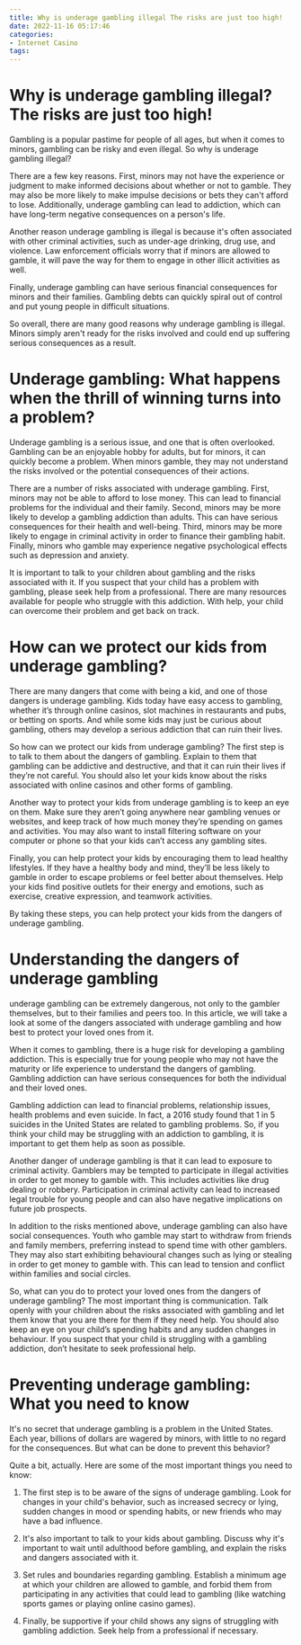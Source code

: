 ```yaml
---
title: Why is underage gambling illegal The risks are just too high!
date: 2022-11-16 05:17:46
categories:
- Internet Casino
tags:
---
```



#  Why is underage gambling illegal? The risks are just too high!

Gambling is a popular pastime for people of all ages, but when it comes to minors, gambling can be risky and even illegal. So why is underage gambling illegal?

There are a few key reasons. First, minors may not have the experience or judgment to make informed decisions about whether or not to gamble. They may also be more likely to make impulse decisions or bets they can't afford to lose. Additionally, underage gambling can lead to addiction, which can have long-term negative consequences on a person's life.

Another reason underage gambling is illegal is because it's often associated with other criminal activities, such as under-age drinking, drug use, and violence. Law enforcement officials worry that if minors are allowed to gamble, it will pave the way for them to engage in other illicit activities as well.

Finally, underage gambling can have serious financial consequences for minors and their families. Gambling debts can quickly spiral out of control and put young people in difficult situations.

So overall, there are many good reasons why underage gambling is illegal. Minors simply aren't ready for the risks involved and could end up suffering serious consequences as a result.

#  Underage gambling: What happens when the thrill of winning turns into a problem?

Underage gambling is a serious issue, and one that is often overlooked. Gambling can be an enjoyable hobby for adults, but for minors, it can quickly become a problem. When minors gamble, they may not understand the risks involved or the potential consequences of their actions.

There are a number of risks associated with underage gambling. First, minors may not be able to afford to lose money. This can lead to financial problems for the individual and their family. Second, minors may be more likely to develop a gambling addiction than adults. This can have serious consequences for their health and well-being. Third, minors may be more likely to engage in criminal activity in order to finance their gambling habit. Finally, minors who gamble may experience negative psychological effects such as depression and anxiety.

It is important to talk to your children about gambling and the risks associated with it. If you suspect that your child has a problem with gambling, please seek help from a professional. There are many resources available for people who struggle with this addiction. With help, your child can overcome their problem and get back on track.

#  How can we protect our kids from underage gambling?

There are many dangers that come with being a kid, and one of those dangers is underage gambling. Kids today have easy access to gambling, whether it’s through online casinos, slot machines in restaurants and pubs, or betting on sports. And while some kids may just be curious about gambling, others may develop a serious addiction that can ruin their lives.

So how can we protect our kids from underage gambling? The first step is to talk to them about the dangers of gambling. Explain to them that gambling can be addictive and destructive, and that it can ruin their lives if they’re not careful. You should also let your kids know about the risks associated with online casinos and other forms of gambling.

Another way to protect your kids from underage gambling is to keep an eye on them. Make sure they aren’t going anywhere near gambling venues or websites, and keep track of how much money they’re spending on games and activities. You may also want to install filtering software on your computer or phone so that your kids can’t access any gambling sites.

Finally, you can help protect your kids by encouraging them to lead healthy lifestyles. If they have a healthy body and mind, they’ll be less likely to gamble in order to escape problems or feel better about themselves. Help your kids find positive outlets for their energy and emotions, such as exercise, creative expression, and teamwork activities.

By taking these steps, you can help protect your kids from the dangers of underage gambling.

#  Understanding the dangers of underage gambling

 underage gambling can be extremely dangerous, not only to the gambler themselves, but to their families and peers too. In this article, we will take a look at some of the dangers associated with underage gambling and how best to protect your loved ones from it.

When it comes to gambling, there is a huge risk for developing a gambling addiction. This is especially true for young people who may not have the maturity or life experience to understand the dangers of gambling. Gambling addiction can have serious consequences for both the individual and their loved ones.

Gambling addiction can lead to financial problems, relationship issues, health problems and even suicide. In fact, a 2016 study found that 1 in 5 suicides in the United States are related to gambling problems. So, if you think your child may be struggling with an addiction to gambling, it is important to get them help as soon as possible.

Another danger of underage gambling is that it can lead to exposure to criminal activity. Gamblers may be tempted to participate in illegal activities in order to get money to gamble with. This includes activities like drug dealing or robbery. Participation in criminal activity can lead to increased legal trouble for young people and can also have negative implications on future job prospects.

In addition to the risks mentioned above, underage gambling can also have social consequences. Youth who gamble may start to withdraw from friends and family members, preferring instead to spend time with other gamblers. They may also start exhibiting behavioural changes such as lying or stealing in order to get money to gamble with. This can lead to tension and conflict within families and social circles.

So, what can you do to protect your loved ones from the dangers of underage gambling? The most important thing is communication. Talk openly with your children about the risks associated with gambling and let them know that you are there for them if they need help. You should also keep an eye on your child’s spending habits and any sudden changes in behaviour. If you suspect that your child is struggling with a gambling addiction, don’t hesitate to seek professional help.

#  Preventing underage gambling: What you need to know

It's no secret that underage gambling is a problem in the United States. Each year, billions of dollars are wagered by minors, with little to no regard for the consequences. But what can be done to prevent this behavior?

Quite a bit, actually. Here are some of the most important things you need to know:

1. The first step is to be aware of the signs of underage gambling. Look for changes in your child's behavior, such as increased secrecy or lying, sudden changes in mood or spending habits, or new friends who may have a bad influence.

2. It's also important to talk to your kids about gambling. Discuss why it's important to wait until adulthood before gambling, and explain the risks and dangers associated with it.

3. Set rules and boundaries regarding gambling. Establish a minimum age at which your children are allowed to gamble, and forbid them from participating in any activities that could lead to gambling (like watching sports games or playing online casino games).

4. Finally, be supportive if your child shows any signs of struggling with gambling addiction. Seek help from a professional if necessary.